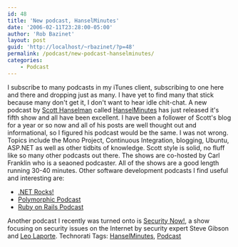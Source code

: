 ```yaml
---
id: 48
title: 'New podcast, HanselMinutes'
date: '2006-02-11T23:28:00-05:00'
author: 'Rob Bazinet'
layout: post
guid: 'http://localhost/~rbazinet/?p=48'
permalink: /podcast/new-podcast-hanselminutes/
categories:
    - Podcast
---
```


I subscribe to many podcasts in my iTunes client, subscribing to one here and there and dropping just as many. I have yet to find many that stick because many don't get it, I don't want to hear idle chit-chat. A new podcast by [Scott Hanselman](http://www.computerzen.com "Computerzen") called [HanselMinutes](http://www.hanselminutes.com/ "HanselMinutes") has just released it's fifth show and all have been excellent. I have been a follower of Scott's blog for a year or so now and all of his posts are well thought out and informational, so I figured his podcast would be the same. I was not wrong. Topics include the Mono Project, Continuous Integration, blogging, Ubuntu, ASP.NET as well as other tidbits of knowledge. Scott style is solid, no fluff like so many other podcasts out there. The shows are co-hosted by Carl Franklin who is a seaoned podcaster. All of the shows are a good length running 30-40 minutes. Other software development podcasts I find useful and interesting are:

- [.NET Rocks!](http://www.dotnetrocks.com/ ".NET Rocks!")
- [Polymorphic Podcast](http://polymorphicpodcast.com/ "Polymorphic Podcast")
- [Ruby on Rails Podcast](http://podcast.rubyonrails.com/ "Ruby on Rails")
 
 Another podcast I recently was turned onto is [Security Now!](http://www.grc.com/SecurityNow.htm "Security Now!"), a show focusing on security issues on the Internet by security expert Steve Gibson and [Leo Laporte](http://www.leoville.com/ "Leo Laporte"). Technorati Tags: [HanselMinutes](http://www.technorati.com/tags/HanselMinutes), [Podcast](http://www.technorati.com/tags/Podcast)